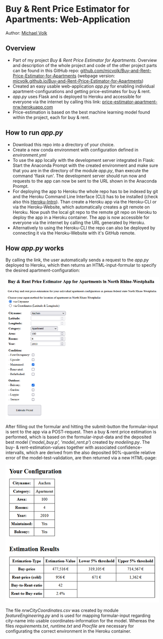 # Buy & Rent Price Estimator for Apartments: Web-Application

Author: <a href="https://github.com/micvolk">Michael Volk</a>

## Overview

* Part of my project *Buy & Rent Price Estimator for Apartments*. Overview and description of the whole project and code of the other project parts can be found in this GitHub repo: [github.com/micvolk/Buy-and-Rent-Price-Estimator-for-Apartments](https://github.com/micvolk/Buy-and-Rent-Price-Estimator-for-Apartments) (webpage version: [micvolk.github.io/Buy-and-Rent-Price-Estimator-for-Apartments](https://micvolk.github.io/Buy-and-Rent-Price-Estimator-for-Apartments))
* Created an easy usable web-application *app.py* for enabling individual apartment-configurations and getting price-estimates for buy & rent.
* *app.py* uses Flask and is deployed to Heroku and accessible for everyone via the internet by calling this link: [price-estimator-apartment-nrw.herokuapp.com](https://price-estimator-apartment-nrw.herokuapp.com)
* Price-estimation is based on the best machine learning model found within the project, each for buy & rent.

## How to run *app.py*
* Download this repo into a directory of your choice.
* Create a new conda environment with configuration defined in *environment.yml*
* To use the app locally with the development server integrated in Flask: Start the Anaconda Prompt with the created environment and make sure that you are in the directory of the module *app.py*, than execute the command 'flask run'. The development server should run now and requests to the app can now be sent to the URL shown in the Anaconda Prompt.
* For deploying the app to Heroku the whole repo has to be indexed by git and the Heroku Command Line Interface (CLI) has to be installed (check also this [Heroku-Intro](https://devcenter.heroku.com/articles/getting-started-with-python?singlepage=true)). Than create a Heroku app via the Heroku-CLI or via the Heroku-Website, which automatically creates a git remote on Heroku. Now push the local git repo to the remote git repo on Heroku to deploy the app in a Heroku container. The app is now accessible for everyone via the internet by calling the URL generated by Heroku.
* Alternatively to using the Heroku-CLI the repo can also be deployed by connecting it via the Heroku-Website with it's GitHub remote.

## How *app.py* works
By calling the link, the user automatically sends a request to the *app.py* deployed to Heroku, which then returns an HTML-input-formular to specify the desired apartment-configuration:
 
<img src="presentation/Web-App_Input.PNG">

After filling out the formular and hitting the submit-button the formular-input is sent to the app via a POST-request. Then a buy & rent price estimation is performed, which is based on the formular-input-data and the deposited best model (*'model_buy.p', 'model_rent.p'*) created by *modeling.py*. The buy- & rent-estimation-values together with associated confidence-intervalls, which are derived from the also deposited 90%-quantile relative error of the model-test-validation, are then returned
via a new HTML-page:

<img src="presentation/Web-App_Output.PNG">

The file *nrwCityCoordinates.csv* was created by module *featureEngineering.py* and is used for mapping formular-input regarding city-name into usable coordinates-information for the model.
Whereas the files *requirements.txt*, *runtime.txt* and *Procfile* are necessary for configurating the correct environment in the Heroku container.